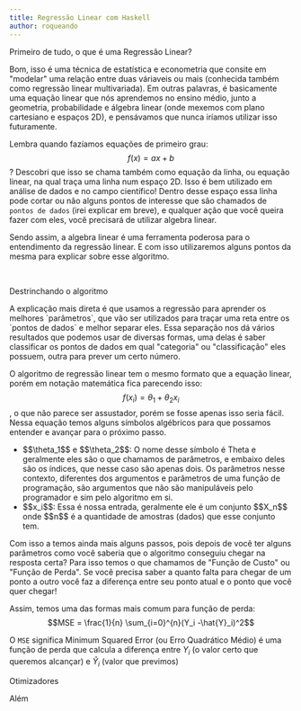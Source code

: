 ```yaml
---
title: Regressão Linear com Haskell
author: roqueando
---
```


<div class='content'>
<p class="title is-2"> Primeiro de tudo, o que é uma Regressão Linear? </p>

Bom, isso é uma técnica de estatística e econometria que consite em "modelar" uma relação entre duas váriaveis ou mais (conhecida também como regressão linear multivariada). Em outras palavras, é basicamente uma equação linear que nós aprendemos no ensino médio, junto a geometria, probabilidade e álgebra linear (onde mexemos com plano cartesiano e espaços 2D), e pensávamos que nunca iríamos utilizar isso futuramente.

Lembra quando fazíamos equações de primeiro grau: $$f(x) = ax + b$$? Descobri que isso se chama também como equação da linha, ou equação linear, na qual traça uma linha num espaço 2D. Isso é bem utilizado em análise de dados e no campo científico! Dentro desse espaço essa linha pode cortar ou não alguns pontos de interesse que são chamados de `pontos de dados` (irei explicar em breve), e qualquer ação que você queira fazer com eles, você precisará de utilizar algebra linear.

Sendo assim, a algebra linear é uma ferramenta poderosa para o entendimento da regressão linear. E com isso utilizaremos alguns pontos da mesma para explicar sobre esse algoritmo.

<br/>
<p class="title is-2">Destrinchando o algoritmo</p>
A explicação mais direta é que usamos a regressão para aprender os melhores `parâmetros`, que vão ser utilizados para traçar uma reta entre os `pontos de dados` e melhor separar eles. Essa separação nos dá vários resultados que podemos usar de diversas formas, uma delas é saber classificar os pontos de dados em qual "categoria" ou "classificação" eles possuem, outra para prever um certo número.

O algoritmo de regressão linear tem o mesmo formato que a equação linear, porém em notação matemática fica parecendo isso: $$f(x_i) = \theta_1 + \theta_2 x_i$$, o que não parece ser assustador, porém se fosse apenas isso seria fácil. Nessa equação temos alguns símbolos algébricos para que possamos entender e avançar para o próximo passo.
<ul>
    <li>
        $$\theta_1$$ e $$\theta_2$$: O nome desse símbolo é Theta e geralmente eles são o que chamamos de parâmetros, e embaixo deles são os índices, que nesse caso são apenas dois. Os parâmetros nesse contexto, diferentes dos argumentos e parâmetros de uma função de programação, são argumentos que não são manipuláveis pelo programador e sim pelo algoritmo em si.
    </li>
    <li>
        $$x_i$$: Essa é nossa entrada, geralmente ele é um conjunto $$X_n$$ onde $$n$$ é a quantidade de amostras (dados) que esse conjunto tem.
    </li>
</ul>
Com isso a temos ainda mais alguns passos, pois depois de você ter alguns parâmetros como você saberia que o algoritmo conseguiu chegar na resposta certa? Para isso temos o que chamamos de "Função de Custo" ou "Função de Perda". Se você precisa saber a quanto falta para chegar de um ponto a outro você faz a diferença entre seu ponto atual e o ponto que você quer chegar!

Assim, temos uma das formas mais comum para função de perda: $$MSE = \frac{1}{n} \sum_{i=0}^{n}(Y_i -\hat{Y}_i)^2$$

O `MSE` significa Minimum Squared Error (ou Erro Quadrático Médio) é uma função de perda que calcula a diferença entre $Y_i$ (o valor certo que queremos alcançar) e $\hat{Y}_i$ (valor que previmos)

<p class="title is-2">Otimizadores</p>

Além 
</div>
